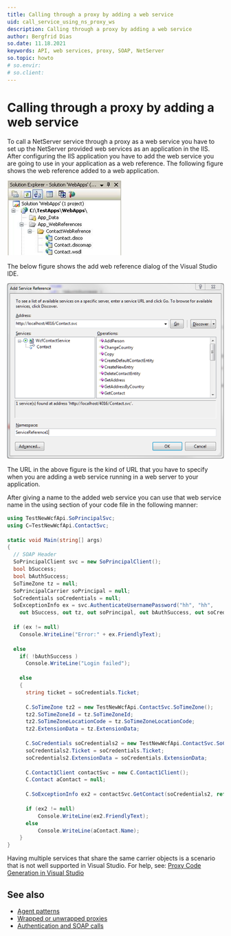 ```yaml
---
title: Calling through a proxy by adding a web service
uid: call_service_using_ns_proxy_ws
description: Calling through a proxy by adding a web service
author: Bergfrid Dias
so.date: 11.18.2021
keywords: API, web services, proxy, SOAP, NetServer
so.topic: howto
# so.envir:
# so.client:
---
```


# Calling through a proxy by adding a web service

To call a NetServer service through a proxy as a web service you have to set up the NetServer provided web services as an application in the IIS. After configuring the IIS application you have to add the web service you are going to use in your application as a web reference. The following figure shows the web reference added to a web application.

![06 -screenshot][img1]

The below figure shows the add web reference dialog of the Visual Studio IDE.

![AddServiceReference -screenshot][img2]

The URL in the above figure is the kind of URL that you have to specify when you are adding a web service running in a web server to your application.

After giving a name to the added web service you can use that web service name in the using section of your code file in the following manner:

```csharp
using TestNewWcfApi.SoPrincipalSvc;
using C=TestNewWcfApi.ContactSvc;

static void Main(string[] args)
{
  // SOAP Header
  SoPrincipalClient svc = new SoPrincipalClient();
  bool bSuccess;
  bool bAuthSuccess;
  SoTimeZone tz = null;
  SoPrincipalCarrier soPrincipal = null;
  SoCredentials soCredentials = null;
  SoExceptionInfo ex = svc.AuthenticateUsernamePassword("hh", "hh", 
    out bSuccess, out tz, out soPrincipal, out bAuthSuccess, out soCredentials);

  if (ex != null)
    Console.WriteLine("Error:" + ex.FriendlyText);

  else
    if( !bAuthSuccess )
      Console.WriteLine("Login failed");

    else
    {
      string ticket = soCredentials.Ticket;

      C.SoTimeZone tz2 = new TestNewWcfApi.ContactSvc.SoTimeZone();
      tz2.SoTimeZoneId = tz.SoTimeZoneId;
      tz2.SoTimeZoneLocationCode = tz.SoTimeZoneLocationCode;
      tz2.ExtensionData = tz.ExtensionData;

      C.SoCredentials soCredentials2 = new TestNewWcfApi.ContactSvc.SoCredentials();
      soCredentials2.Ticket = soCredentials.Ticket;
      soCredentials2.ExtensionData = soCredentials.ExtensionData;

      C.Contact1Client contactSvc = new C.Contact1Client();
      C.Contact aContact = null;

      C.SoExceptionInfo ex2 = contactSvc.GetContact(soCredentials2, ref tz2, 4, out bSuccess, out aContact);

      if (ex2 != null)
          Console.WriteLine(ex2.FriendlyText);
      else
          Console.WriteLine(aContact.Name);
    }
}
```

Having multiple services that share the same carrier objects is a scenario that is not well supported in Visual Studio. For help, see: [Proxy Code Generation in Visual Studio][1]

## See also

* [Agent patterns][2]
* [Wrapped or unwrapped proxies][2]
* [Authentication and SOAP calls][3]

<!-- Referenced links -->
[1]: http://www.hightech.ir/SeeSharp/Proxy-Code-Generation-In-Visual-Studio
[2]: ../index.md
[3]: ../../../authentication/onsite/sosession/using-soap.md

<!-- Referenced images -->
[img1]: media/image006.jpg
[img2]: media/add-service-reference.png

